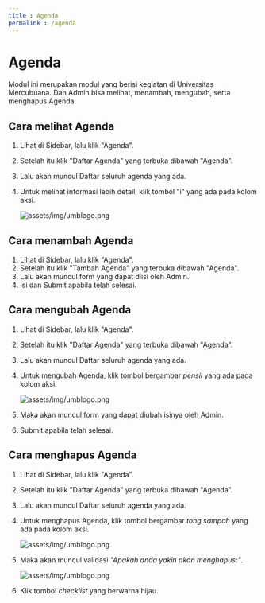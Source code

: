 ```yaml
---
title : Agenda
permalink : /agenda
---
```


# Agenda

Modul ini merupakan modul yang berisi kegiatan di Universitas Mercubuana. Dan Admin bisa melihat, menambah, mengubah, serta menghapus Agenda.

## Cara melihat Agenda 
1. Lihat di Sidebar, lalu klik "Agenda".
2. Setelah itu klik "Daftar Agenda" yang terbuka dibawah "Agenda".
3. Lalu akan muncul Daftar seluruh agenda yang ada.
4. Untuk melihat informasi lebih detail, klik tombol "i" yang ada pada kolom aksi.

	![assets/img/umblogo.png](../assets/img/admin-agenda-aksi.png)

## Cara menambah Agenda 
1. Lihat di Sidebar, lalu klik "Agenda".
2. Setelah itu klik "Tambah Agenda" yang terbuka dibawah "Agenda".
3. Lalu akan muncul form yang dapat diisi oleh Admin.
4. Isi dan Submit apabila telah selesai.

## Cara mengubah Agenda 
1. Lihat di Sidebar, lalu klik "Agenda".
2. Setelah itu klik "Daftar Agenda" yang terbuka dibawah "Agenda".
3. Lalu akan muncul Daftar seluruh agenda yang ada.
4. Untuk mengubah Agenda, klik tombol bergambar _pensil_ yang ada pada kolom aksi.

	![assets/img/umblogo.png](../assets/img/admin-agenda-aksi.png)
5. Maka akan muncul form yang dapat diubah isinya oleh Admin.
6. Submit apabila telah selesai.

## Cara menghapus Agenda 
1. Lihat di Sidebar, lalu klik "Agenda".
2. Setelah itu klik "Daftar Agenda" yang terbuka dibawah "Agenda".
3. Lalu akan muncul Daftar seluruh agenda yang ada.
4. Untuk menghapus Agenda, klik tombol bergambar _tong sampah_ yang ada pada kolom aksi.

	![assets/img/umblogo.png](../assets/img/admin-agenda-aksi.png)
5. Maka akan muncul validasi _"Apakah anda yakin akan menghapus:"_.

	![assets/img/umblogo.png](../assets/img/admin-agenda-hapus.png)
6. Klik tombol _checklist_ yang berwarna hijau.